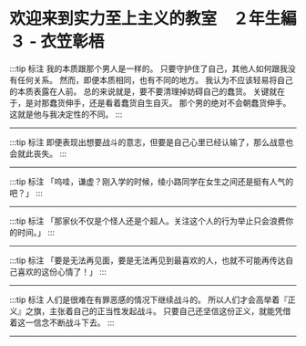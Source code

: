 # 欢迎来到实力至上主义的教室　２年生編３ - 衣笠彰梧

:::tip 标注
我的本质跟那个男人是一样的。
只要守护住了自己，其他人如何跟我没有任何关系。
然而，即便本质相同，也有不同的地方。
我认为不应该轻易将自己的本质表露在人前。
总的来说就是，要不要清理掉妨碍自己的蠢货。
关键就在于，是对那蠢货伸手，还是看着蠢货自生自灭。
那个男的绝对不会朝蠢货伸手。
这就是他与我决定性的不同。
:::

---

:::tip 标注
即便表现出想要战斗的意志，但要是自己心里已经认输了，那么战意也会就此丧失。
:::

---

:::tip 标注
「呜哇，谦虚？刚入学的时候，绫小路同学在女生之间还是挺有人气的吧？」
:::

---

:::tip 标注
「那家伙不仅是个怪人还是个超人。关注这个人的行为举止只会浪费你的时间。」
:::

---

:::tip 标注
「要是无法再见面，要是无法再见到最喜欢的人，也就不可能再传达自己喜欢的这份心情了！」
:::

---

:::tip 标注
人们是很难在有罪恶感的情况下继续战斗的。
所以人们才会高举着『正义』之旗，主张着自己的正当性发起战斗。
只要自己还坚信这份正义，就能凭借着这一信念不断战斗下去。
:::

---

